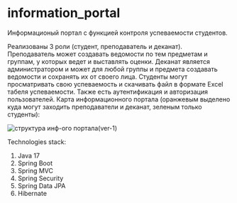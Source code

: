 # information_portal
Информационый портал с функцией контроля успеваемости студентов. 

Реализованы 3 роли (студент, преподаватель и деканат). Преподаватель может создавать ведомости по тем предметам и группам, у которых ведет и выставлять оценки.
Деканат является администратором и может для любой группы и предмета создавать ведомости и сохранять их от своего лица.
Студенты могут просматривать свою успеваемость и скачивать файл в формате Excel табеля успеваемости.
Также есть аутентификация и авторизация пользователей.
Карта информационного портала (оранжевым выделено куда могут заходить преподаватели и деканат, зеленым только студенты):

![структура инф-ого портала(ver-1)](https://github.com/Barmalay/information-portal/assets/118481958/aba539f4-3aa4-42db-9f30-2c07cc131ddf)

Technologies stack:

1. Java 17
2. Spring Boot
3. Spring MVC
4. Spring Security
5. Spring Data JPA
6. Hibernate
